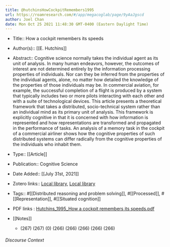 ```yaml
---
title: @hutchinsHowCockpitRemembers1995
url: https://roamresearch.com/#/app/megacoglab/page/9yAaJgscd
author: Joel Chan
date: Mon Oct 25 2021 11:48:30 GMT-0400 (Eastern Daylight Time)
---
```


- Title:: How a cockpit remembers its speeds
- Author(s):: [[E. Hutchins]]
- Abstract:: Cognitive science normally takes the individual agent as its unit of analysis. In many human endeavors, however, the outcomes of interest are not determined entirely by the information processing properties of individuals. Nor can they be inferred from the properties of the individual agents, alone, no matter how detailed the knowledge of the properties of those individuals may be. In commercial aviation, for example, the successful completion of a flight is produced by a system that typically includes two or more pilots interacting with each other and with a suite of technological devices. This article presents a theoretical framework that takes a distributed, socio-technical system rather than an individual mind as its primary unit of analysis. This framework is explicitly cognitive in that it is concerned with how information is represented and how representations are transformed and propagated in the performance of tasks. An analysis of a memory task in the cockpit of a commercial airliner shows how the cognitive properties of such distributed systems can differ radically from the cognitive properties of the individuals who inhabit them.
- Type:: [[Article]]
- Publication:: Cognitive Science
- Date Added:: [[July 31st, 2021]]
- Zotero links:: [Local library](zotero://select/groups/2451508/items/SRA9GGNW), [Local library](https://www.zotero.org/groups/2451508/items/SRA9GGNW)
- Tags:: #[[Distributed reasoning and problem solving]], #[[Processed]], #[[Representation]], #[[Situated cognition]]
- PDF links : [Hutchins_1995_How a cockpit remembers its speeds.pdf](zotero://open-pdf/groups/2451508/items/N26JZMWW)
- [[Notes]]

    - (267) (267) (0) (266) (266) (266) (266) (266)

###### Discourse Context


